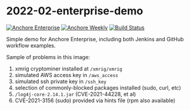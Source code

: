 # 2022-02-enterprise-demo

[![Anchore Enterprise](https://github.com/pvnovarese/2022-02-enterprise-demo/actions/workflows/anchore-enterprise.yaml/badge.svg)](https://github.com/pvnovarese/2022-02-enterprise-demo/actions/workflows/anchore-enterprise.yaml) [![Anchore Weekly](https://github.com/pvnovarese/2022-02-enterprise-demo/actions/workflows/anchore-weekly.yaml/badge.svg)](https://github.com/pvnovarese/2022-02-enterprise-demo/actions/workflows/anchore-weekly.yaml)
[![Build Status](http://0a71-18-191-156-75.ngrok.io/api/badges/pvnovarese/2022-02-enterprise-demo/status.svg)](http://0a71-18-191-156-75.ngrok.io/pvnovarese/2022-02-enterprise-demo)

Simple demo for Anchore Enterprise, including both Jenkins and GitHub workflow examples.

Sample of problems in this image:

1. xmrig cryptominer installed at `/xmrig/xmrig`
2. simulated AWS access key in `/aws_access`
3. simulated ssh private key in `/ssh_key`
4. selection of commonly-blocked packages installed (sudo, curl, etc)
5. `/log4j-core-2.14.1.jar` (CVE-2021-44228, et al)
6. CVE-2021-3156 (sudo) provided via hints file (rpm also available)
